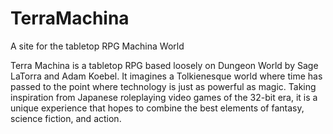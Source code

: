 # TerraMachina
A site for the tabletop RPG Machina World

Terra Machina is a tabletop RPG based loosely on Dungeon World by Sage LaTorra and Adam Koebel.  It imagines a Tolkienesque world where time has passed to the point where technology is just as powerful as magic.  Taking inspiration from Japanese roleplaying video games of the 32-bit era, it is a unique experience that hopes to combine the best elements of fantasy, science fiction, and action.

